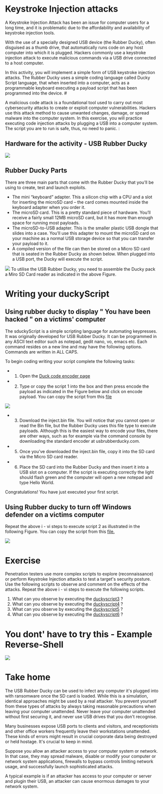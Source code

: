 # Keystroke Injection attacks 
A Keystroke Injection Attack has been an issue for computer users for a long time, and it is problematic due to the affordability and availability of keystroke injection tools.

With the use of a specially designed USB device (the Rubber Ducky), often disguised as a thumb drive, that automatically runs code on any host computer into which it is plugged. 
Hackers commonly use a keystroke injection attack to execute malicious commands via a USB drive connected to a host computer. 

In this activity, you will implement a simple form of USB keystroke injection attacks. The Rubber Ducky uses a simple coding language called Ducky Script language, that when inserted into a computer, acts as a programmable keyboard executing a payload script that has been programmed into the device. #

A malicious code attack is a foundational tool used to carry out most cybersecurity attacks to create or exploit computer vulnerabilities. Hackers use this attack method to cause unwanted changes, damage, or spread malware into the computer system. In this exercise, you will practice executing code injection attacks by plugging a USB into a computer system. The script you are to run is safe, thus, no need to panic.  :

## Hardware for the activity - USB Rubber Ducky
![](https://github.com/CS-Outreach-Session/Cyber-Hygiene/blob/main/images/rubber-ducky-usb-full-kit.jpg)
## Rubber Ducky Parts

There are three main parts that come with the Rubber Ducky that you’ll be using to create, test and launch exploits.
* The mini “keyboard” adapter.  This a silicon chip with a CPU and a slot for inserting the microSD card – the card comes mounted inside the keyboard adapter when you order it. 
* The microSD card. This is a pretty standard piece of hardware. You’ll receive a fairly small 12MB microSD card, but it has more than enough space for running most payloads. 
* The microSD-to-USB adapter. This is the smaller plastic USB dongle that slides into a case. You’ll use this adapter to mount the microSD card on your machine as a normal USB storage device so that you can transfer your payload to it.
* A compiled version of the file can then be stored on a Micro SD card that is seated in the Rubber Ducky as shown below. When plugged into a USB port, the Ducky will execute the script.

![](https://github.com/CS-Outreach-Session/Cyber-Hygiene/blob/main/images/usbRubberD.PNG)
To utilise the USB Rubber Ducky, you need to assemble the Ducky pack a Miro SD Card reader as indicated in the above Figure.

# Writing your duckyScript #
## Using rubber ducky to display "  You have been hacked " on a victims' computer ##
The sduckyScript is a simple scripting language for automating keypresses. It was originally developed for USB Rubber Ducky. It can be programmed in any ASCII text editor such as notepad, gedit nano, vo, emacs etc. Each command resides on a new line and may have the following options. Commands are written in ALL CAPS.


To begin coding writing your script complete the following tasks:
* 1. Open the [Duck code encoder page](https://ducktoolkit.com/encode)
* 2. Type or copy the script 1 into the box and then press encode the payload  as indicated in the Figure below and click on encode payload. You can copy the script from this [file](https://github.com/CS-Outreach-Session/Cyber-Hygiene/blob/main/duckyScript%20Script%201%20%E2%80%93%20Printing%20Hello%20World!!!)

![](https://github.com/CS-Outreach-Session/Cyber-Hygiene/blob/main/images/Screenshot_rubber_duccky%20.png)

* 3. Download the inject.bin file. You will notice that you cannot open or read the Bin file, but the Rubber Ducky uses this file type to execute payloads. Although this is the easiest way to encode your files, there are other ways, such as for example via the command console by downloading the standard encoder at usbrubberducky.com.
* 5. Once you’ve downloaded the inject.bin file, copy it into the SD card via the Micro SD card reader. 
* 6. Place the SD card into the Rubber Ducky and then insert it into a USB slot on a computer. If the script is executing correctly the light should flash green and the computer will open a new notepad and type Hello World.


Congratulations! You have just executed your first script.

## Using Rubber ducky to turn off Windows defender on a victims computer ##
Repeat the above i - vi steps to execute script 2 as illustrated in the following Figure. You can copy the script from this [file.](https://github.com/CS-Outreach-Session/Cyber-Hygiene/blob/main/duckyScript2-%20Printing%20you%20have%20been%20hacked') 

![](https://github.com/CS-Outreach-Session/Cyber-Hygiene/blob/main/images/Screenshot%202022-02-12%20145710.png)

# Exercise
Penetration testers use more complex scripts to explore (reconnaissance) or perform Keystroke Injection attacks to test a target's security posture. Use the following scripts to observe and comment on the effects of the attacks. Repeat the above i - vi steps to execute the following scripts.
  1. What can you observe by executing the [duckyscript3](https://github.com/CS-Outreach-Session/Cyber-Hygiene/blob/main/duckyScript3) ?
  2. What can you observe by executing the [duckyscript4](https://github.com/CS-Outreach-Session/Cyber-Hygiene/blob/main/duckyScript4) ?
  3. What can you observe by executing the [duckyscript5](https://github.com/CS-Outreach-Session/Cyber-Hygiene/blob/main/duckyscript5-Malicious%20code%20injection%20attack) ?
  4. What can you observe by executing the [duckyscript6](https://github.com/CS-Outreach-Session/Cyber-Hygiene/blob/main/duckyScript6) ? 
  
# You dont' have to try this - Example Reverse-Shell #

![](https://github.com/CS-Outreach-Session/Cyber-Hygiene/blob/main/images/Dont%20try%20this%20.png)

# Take home #
The USB Rubber Ducky can be used to infect any computer it's plugged into with ransomware once the SD card is loaded. While this is a simulation, identical approaches might be used by a real attacker. You prevent yourself from these types of attacks by always taking reasonable precautions when leaving your computer unattended. Never leave your computer unattended without first securing it, and never use USB drives that you don't recognise.

Many businesses expose USB ports to clients and visitors, and receptionists and other office workers frequently leave their workstations unattended. These kinds of errors might result in crucial corporate data being destroyed or held hostage. It's crucial to keep in mind.

Suppose you allow an attacker access to your computer system or network. In that case, they may spread malware, disable or modify your computer or network system applications, firewalls to bypass controls limiting network usage, and successfully launch sophisticated attacks.

A typical example is if an attacker has access to your computer or server and plugin their USB, an attacker can cause enormous damages to your network system. 



